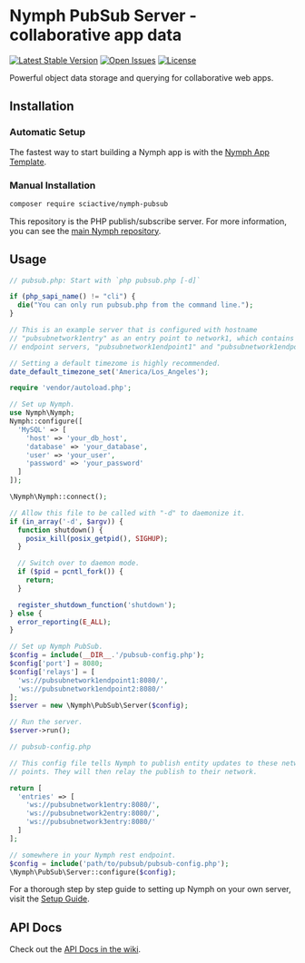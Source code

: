 # Nymph PubSub Server - collaborative app data

[![Latest Stable Version](https://img.shields.io/packagist/v/sciactive/nymph-pubsub.svg)](https://packagist.org/packages/sciactive/nymph-pubsub) [![Open Issues](https://img.shields.io/github/issues/sciactive/nymph-pubsub.svg)](https://github.com/sciactive/nymph-pubsub/issues) [![License](https://img.shields.io/github/license/sciactive/nymph-pubsub.svg)]()

Powerful object data storage and querying for collaborative web apps.

## Installation

### Automatic Setup

The fastest way to start building a Nymph app is with the [Nymph App Template](https://github.com/hperrin/nymph-template).

### Manual Installation

```sh
composer require sciactive/nymph-pubsub
```

This repository is the PHP publish/subscribe server. For more information, you can see the [main Nymph repository](https://github.com/sciactive/nymph).

## Usage

```php
// pubsub.php: Start with `php pubsub.php [-d]`

if (php_sapi_name() != "cli") {
  die("You can only run pubsub.php from the command line.");
}

// This is an example server that is configured with hostname
// "pubsubnetwork1entry" as an entry point to network1, which contains two
// endpoint servers, "pubsubnetwork1endpoint1" and "pubsubnetwork1endpoint2".

// Setting a default timezome is highly recommended.
date_default_timezone_set('America/Los_Angeles');

require 'vendor/autoload.php';

// Set up Nymph.
use Nymph\Nymph;
Nymph::configure([
  'MySQL' => [
    'host' => 'your_db_host',
    'database' => 'your_database',
    'user' => 'your_user',
    'password' => 'your_password'
  ]
]);

\Nymph\Nymph::connect();

// Allow this file to be called with "-d" to daemonize it.
if (in_array('-d', $argv)) {
  function shutdown() {
    posix_kill(posix_getpid(), SIGHUP);
  }

  // Switch over to daemon mode.
  if ($pid = pcntl_fork()) {
    return;
  }

  register_shutdown_function('shutdown');
} else {
  error_reporting(E_ALL);
}

// Set up Nymph PubSub.
$config = include(__DIR__.'/pubsub-config.php');
$config['port'] = 8080;
$config['relays'] = [
  'ws://pubsubnetwork1endpoint1:8080/',
  'ws://pubsubnetwork1endpoint2:8080/'
];
$server = new \Nymph\PubSub\Server($config);

// Run the server.
$server->run();
```
```php
// pubsub-config.php

// This config file tells Nymph to publish entity updates to these network entry
// points. They will then relay the publish to their network.

return [
  'entries' => [
    'ws://pubsubnetwork1entry:8080/',
    'ws://pubsubnetwork2entry:8080/',
    'ws://pubsubnetwork3entry:8080/'
  ]
];
```
```php
// somewhere in your Nymph rest endpoint.
$config = include('path/to/pubsub/pubsub-config.php');
\Nymph\PubSub\Server::configure($config);
```

For a thorough step by step guide to setting up Nymph on your own server, visit the [Setup Guide](https://github.com/sciactive/nymph/wiki/Setup-Guide).

## API Docs

Check out the [API Docs in the wiki](https://github.com/sciactive/nymph/wiki/API-Docs).
